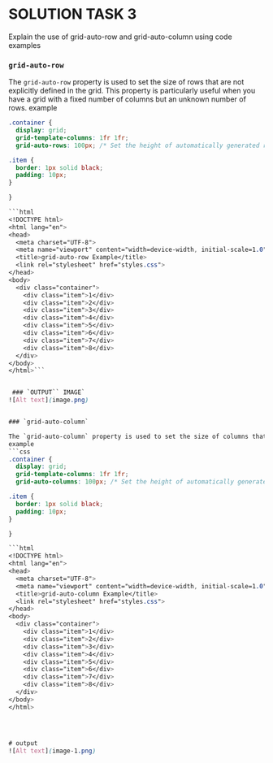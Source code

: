 # SOLUTION TASK 3
 Explain the use of grid-auto-row and grid-auto-column using code examples

### `grid-auto-row`

The `grid-auto-row` property is used to set the size of rows that are not explicitly defined in the grid. This property is particularly useful when you have a grid with a fixed number of columns but an unknown number of rows.
example 
```css
.container {
  display: grid;
  grid-template-columns: 1fr 1fr;
  grid-auto-rows: 100px; /* Set the height of automatically generated rows */

.item {
  border: 1px solid black;
  padding: 10px;
}

}

```html
<!DOCTYPE html>
<html lang="en">
<head>
  <meta charset="UTF-8">
  <meta name="viewport" content="width=device-width, initial-scale=1.0">
  <title>grid-auto-row Example</title>
  <link rel="stylesheet" href="styles.css">
</head>
<body>
  <div class="container">
    <div class="item">1</div>
    <div class="item">2</div>
    <div class="item">3</div>
    <div class="item">4</div>
    <div class="item">5</div>
    <div class="item">6</div>
    <div class="item">7</div>
    <div class="item">8</div>
  </div>
</body>
</html>```


 ### `OUTPUT`` IMAGE` 
![Alt text](image.png)


### `grid-auto-column`

The `grid-auto-column` property is used to set the size of columns that are not explicitly defined in the grid. This property is particularly useful when you have a grid with a fixed number of columns but an unknown number of columns.
example 
```css
.container {
  display: grid;
  grid-template-columns: 1fr 1fr;
  grid-auto-columns: 100px; /* Set the height of automatically generated columns */

.item {
  border: 1px solid black;
  padding: 10px;
}

}

```html
<!DOCTYPE html>
<html lang="en">
<head>
  <meta charset="UTF-8">
  <meta name="viewport" content="width=device-width, initial-scale=1.0">
  <title>grid-auto-column Example</title>
  <link rel="stylesheet" href="styles.css">
</head>
<body>
  <div class="container">
    <div class="item">1</div>
    <div class="item">2</div>
    <div class="item">3</div>
    <div class="item">4</div>
    <div class="item">5</div>
    <div class="item">6</div>
    <div class="item">7</div>
    <div class="item">8</div>
  </div>
</body>
</html>




# output 
![Alt text](image-1.png)